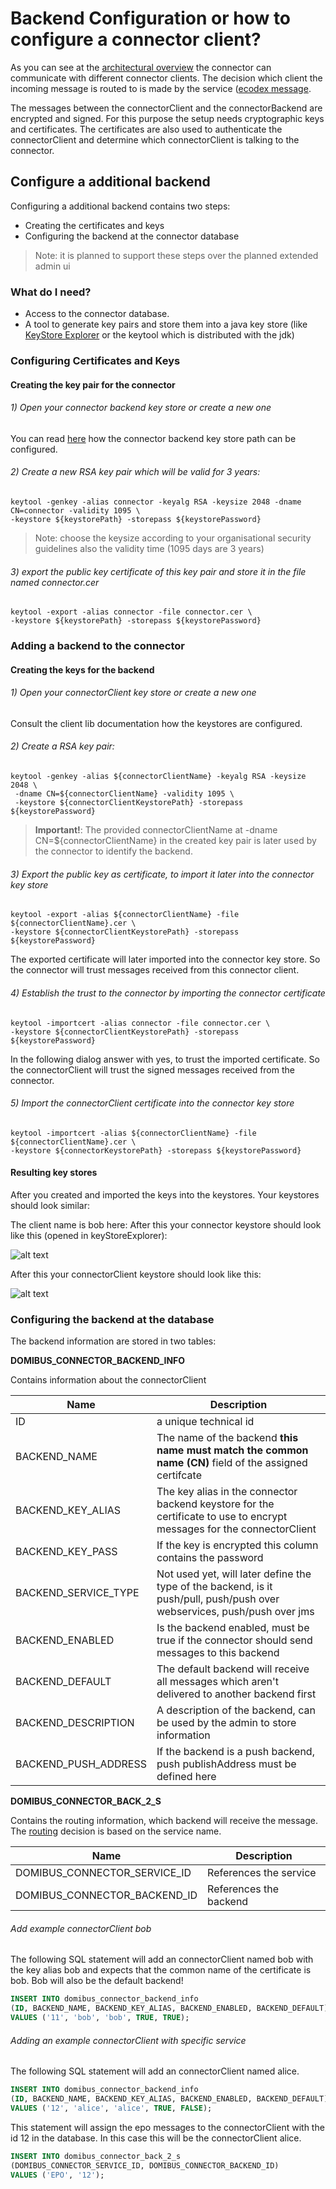 # Backend Configuration or how to configure a connector client?

As you can see at the [architectural overview](../development/architecture_overview.html) the connector can communicate with different connector clients. The decision
which client the incoming message is routed to is made by the service ([ecodex message](../development/message_format.html).

The messages between the connectorClient and the connectorBackend are encrypted and signed. For this purpose the setup
needs cryptographic keys and certificates. The certificates are also used to authenticate the connectorClient and determine
which connectorClient is talking to the connector.


## Configure a additional backend

Configuring a additional backend contains two steps:

 * Creating the certificates and keys
 * Configuring the backend at the connector database
    
> Note: it is planned to support these steps over the planned extended admin ui    

### What do I need?

 * Access to the connector database.
 * A tool to generate key pairs and store them into a java key store (like [KeyStore Explorer](http://keystore-explorer.org/)
or the keytool which is distributed with the jdk)

### Configuring Certificates and Keys


#### Creating the key pair for the connector

###### 1) Open your connector backend key store or create a new one 
You can read [here](certificates.html) how the connector backend key
store path can be configured.

###### 2) Create a new RSA key pair which will be valid for 3 years:

    keytool -genkey -alias connector -keyalg RSA -keysize 2048 -dname CN=connector -validity 1095 \
    -keystore ${keystorePath} -storepass ${keystorePassword}

> Note: choose the keysize according to your organisational security guidelines
> also the validity time (1095 days are 3 years)

###### 3) export the public key certificate of this key pair and store it in the file named connector.cer

    keytool -export -alias connector -file connector.cer \
    -keystore ${keystorePath} -storepass ${keystorePassword}



### Adding a backend to the connector

#### Creating the keys for the backend

###### 1) Open your connectorClient key store or create a new one 

Consult the client lib documentation how the keystores are configured.

###### 2) Create a RSA key pair:


    keytool -genkey -alias ${connectorClientName} -keyalg RSA -keysize 2048 \
     -dname CN=${connectorClientName} -validity 1095 \
     -keystore ${connectorClientKeystorePath} -storepass ${keystorePassword}

>**Important!**: The provided connectorClientName at -dname CN=${connectorClientName} in the created key pair is later used by the connector to identify
>the backend.

###### 3) Export the public key as certificate, to import it later into the connector key store

    keytool -export -alias ${connectorClientName} -file ${connectorClientName}.cer \
    -keystore ${connectorClientKeystorePath} -storepass ${keystorePassword}

The exported certificate will later imported into the connector key store. So the connector will trust messages received from
this connector client.

###### 4) Establish the trust to the connector by importing the connector certificate

    keytool -importcert -alias connector -file connector.cer \
    -keystore ${connectorClientKeystorePath} -storepass ${keystorePassword}

In the following dialog answer with yes, to trust the imported certificate. So the connectorClient will trust the signed
messages received from the connector.

###### 5) Import the connectorClient certificate into the connector key store

    keytool -importcert -alias ${connectorClientName} -file ${connectorClientName}.cer \
    -keystore ${connectorKeystorePath} -storepass ${keystorePassword}


#### Resulting key stores

After you created and imported the keys into the keystores. Your keystores should look similar:

The client name is bob here:
After this your connector keystore should look like this (opened in keyStoreExplorer):

![alt text](../images/screenshot_connector_backend_keystore.png)

After this your connectorClient keystore should look like this:

![alt text](../images/screenshot_connector_client_keystore.png)


### Configuring the backend at the database

The backend information are stored in two tables:

**DOMIBUS_CONNECTOR_BACKEND_INFO**

Contains information about the connectorClient

| Name                     | Description |
|--------------------------|------------------------------------------------|
| ID                       | a unique technical id                          |
| BACKEND_NAME             | The name of the backend **this name must match the common name (CN)** field of the assigned certifcate | 
| BACKEND_KEY_ALIAS        | The key alias in the connector backend keystore for the certificate to use to encrypt messages for the connectorClient |
| BACKEND_KEY_PASS         | If the key is encrypted this column contains the password |
| BACKEND_SERVICE_TYPE     | Not used yet, will later define the type of the backend, is it push/pull, push/push over webservices, push/push over jms |
| BACKEND_ENABLED          | Is the backend enabled, must be true if the connector should send messages to this backend |
| BACKEND_DEFAULT          | The default backend will receive all messages which aren't delivered to another backend first |
| BACKEND_DESCRIPTION      | A description of the backend, can be used by the admin to store information |
| BACKEND_PUSH_ADDRESS     | If the backend is a push backend, push publishAddress must be defined here |

 
 
**DOMIBUS_CONNECTOR_BACK_2_S**

Contains the routing information, which backend will receive the message. The [routing](../development/backend_message_routing.md) 
decision is based on the service name.

| Name                     | Description |
|--------------------------|------------------------------------------------|
| DOMIBUS_CONNECTOR_SERVICE_ID | References the service                     |
| DOMIBUS_CONNECTOR_BACKEND_ID | References the backend                     |               

###### Add example connectorClient bob

The following SQL statement will add an connectorClient named bob with the key alias bob and expects that the common name of the certificate is bob.
Bob will also be the default backend!

```SQL
INSERT INTO domibus_connector_backend_info 
(ID, BACKEND_NAME, BACKEND_KEY_ALIAS, BACKEND_ENABLED, BACKEND_DEFAULT) 
VALUES ('11', 'bob', 'bob', TRUE, TRUE);
```

###### Adding an example connectorClient with specific service

The following SQL statement will add an connectorClient named alice.

```SQL
INSERT INTO domibus_connector_backend_info 
(ID, BACKEND_NAME, BACKEND_KEY_ALIAS, BACKEND_ENABLED, BACKEND_DEFAULT) 
VALUES ('12', 'alice', 'alice', TRUE, FALSE);
```

This statement will assign the epo messages to the connectorClient with the id 12 in the database. In this case this will be the connectorClient alice.

```SQL
INSERT INTO domibus_connector_back_2_s 
(DOMIBUS_CONNECTOR_SERVICE_ID, DOMIBUS_CONNECTOR_BACKEND_ID) 
VALUES ('EPO', '12');
```
